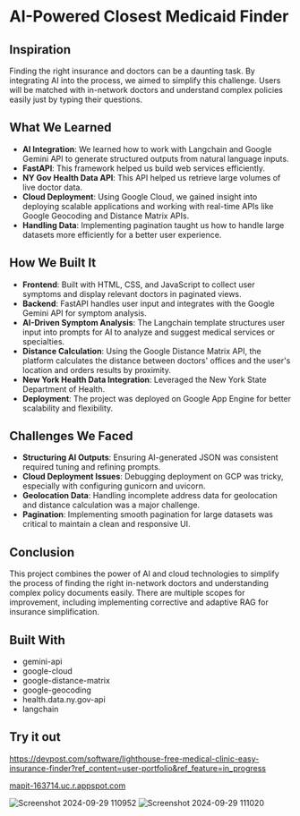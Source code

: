 # AI-Powered Closest Medicaid Finder

## Inspiration
Finding the right insurance and doctors can be a daunting task. By integrating AI into the process, we aimed to simplify this challenge. Users will be matched with in-network doctors and understand complex policies easily just by typing their questions.

## What We Learned
- **AI Integration**: We learned how to work with Langchain and Google Gemini API to generate structured outputs from natural language inputs.
- **FastAPI**: This framework helped us build web services efficiently.
- **NY Gov Health Data API**: This API helped us retrieve large volumes of live doctor data.
- **Cloud Deployment**: Using Google Cloud, we gained insight into deploying scalable applications and working with real-time APIs like Google Geocoding and Distance Matrix APIs.
- **Handling Data**: Implementing pagination taught us how to handle large datasets more efficiently for a better user experience.

## How We Built It
- **Frontend**: Built with HTML, CSS, and JavaScript to collect user symptoms and display relevant doctors in paginated views.
- **Backend**: FastAPI handles user input and integrates with the Google Gemini API for symptom analysis.
- **AI-Driven Symptom Analysis**: The Langchain template structures user input into prompts for AI to analyze and suggest medical services or specialties.
- **Distance Calculation**: Using the Google Distance Matrix API, the platform calculates the distance between doctors' offices and the user's location and orders results by proximity.
- **New York Health Data Integration**: Leveraged the New York State Department of Health.
- **Deployment**: The project was deployed on Google App Engine for better scalability and flexibility.

## Challenges We Faced
- **Structuring AI Outputs**: Ensuring AI-generated JSON was consistent required tuning and refining prompts.
- **Cloud Deployment Issues**: Debugging deployment on GCP was tricky, especially with configuring gunicorn and uvicorn.
- **Geolocation Data**: Handling incomplete address data for geolocation and distance calculation was a major challenge.
- **Pagination**: Implementing smooth pagination for large datasets was critical to maintain a clean and responsive UI.

## Conclusion
This project combines the power of AI and cloud technologies to simplify the process of finding the right in-network doctors and understanding complex policy documents easily. There are multiple scopes for improvement, including implementing corrective and adaptive RAG for insurance simplification.

## Built With
- gemini-api
- google-cloud
- google-distance-matrix
- google-geocoding
- health.data.ny.gov-api
- langchain

## Try it out
https://devpost.com/software/lighthouse-free-medical-clinic-easy-insurance-finder?ref_content=user-portfolio&ref_feature=in_progress

[mapit-163714.uc.r.appspot.com](http://mapit-163714.uc.r.appspot.com)

![Screenshot 2024-09-29 110952](https://github.com/user-attachments/assets/d06fd5fa-8b3e-44d5-8652-8bec3ec57fb7)  ![Screenshot 2024-09-29 111020](https://github.com/user-attachments/assets/343604f7-6a8c-439e-b163-1b69f7400830)


